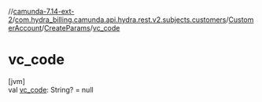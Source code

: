 //[camunda-7.14-ext-2](../../../../index.md)/[com.hydra_billing.camunda.api.hydra.rest.v2.subjects.customers](../../index.md)/[CustomerAccount](../index.md)/[CreateParams](index.md)/[vc_code](vc_code.md)

# vc_code

[jvm]\
val [vc_code](vc_code.md): String? = null
